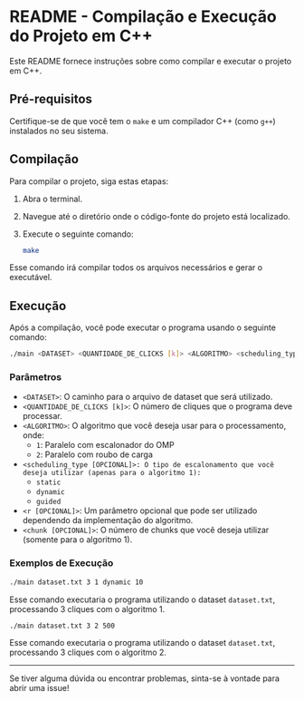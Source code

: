 # README - Compilação e Execução do Projeto em C++

Este README fornece instruções sobre como compilar e executar o projeto em C++. 

## Pré-requisitos

Certifique-se de que você tem o `make` e um compilador C++ (como `g++`) instalados no seu sistema.

## Compilação

Para compilar o projeto, siga estas etapas:

1. Abra o terminal.
2. Navegue até o diretório onde o código-fonte do projeto está localizado.
3. Execute o seguinte comando:

   ```bash
   make
   ```

Esse comando irá compilar todos os arquivos necessários e gerar o executável.

## Execução

Após a compilação, você pode executar o programa usando o seguinte comando:

```bash
./main <DATASET> <QUANTIDADE_DE_CLICKS [k]> <ALGORITMO> <scheduling_type [OPCIONAL]> <r | chunk [OPCIONAL]>
```

### Parâmetros

- `<DATASET>`: O caminho para o arquivo de dataset que será utilizado.
- `<QUANTIDADE_DE_CLICKS [k]>`: O número de cliques que o programa deve processar.
- `<ALGORITMO>`: O algoritmo que você deseja usar para o processamento, onde:
  - `1`: Paralelo com escalonador do OMP
  - `2`: Paralelo com roubo de carga
- `<scheduling_type [OPCIONAL]>: O tipo de escalonamento que você deseja utilizar (apenas para o algoritmo 1):`
    - `static`
    - `dynamic`
    - `guided`
- `<r [OPCIONAL]>`: Um parâmetro opcional que pode ser utilizado dependendo da implementação do algoritmo.
- `<chunk [OPCIONAL]>`: O número de chunks que você deseja utilizar (somente para o algoritmo 1).

### Exemplos de Execução

```bash
./main dataset.txt 3 1 dynamic 10
```
Esse comando executaria o programa utilizando o dataset `dataset.txt`, processando 3 cliques com o algoritmo 1.

```bash
./main dataset.txt 3 2 500
```
Esse comando executaria o programa utilizando o dataset `dataset.txt`, processando 3 cliques com o algoritmo 2.

---

Se tiver alguma dúvida ou encontrar problemas, sinta-se à vontade para abrir uma issue!